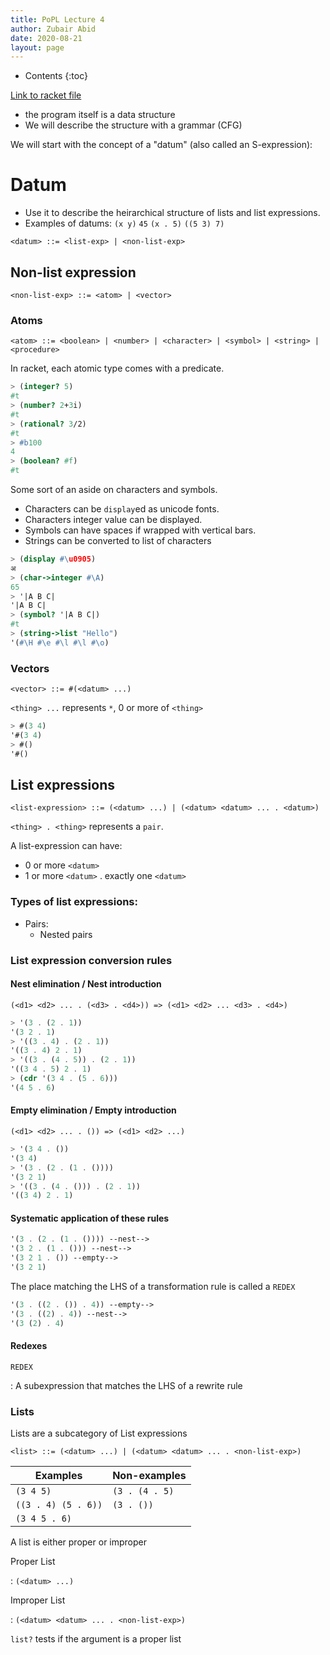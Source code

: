 ```yaml
---
title: PoPL Lecture 4
author: Zubair Abid
date: 2020-08-21
layout: page
---
```


- Contents
{:toc}

[Link to racket file](./4.rkt)

- the program itself is a data structure
- We will describe the structure with a grammar (CFG)

We will start with the concept of a "datum" (also called an S-expression):

# Datum

- Use it to describe the heirarchical structure of lists and list expressions.
- Examples of datums: `(x y)` `45` `(x . 5)` `((5 3) 7)`

```
<datum> ::= <list-exp> | <non-list-exp>
```

## Non-list expression

```
<non-list-exp> ::= <atom> | <vector>
```

### Atoms

```
<atom> ::= <boolean> | <number> | <character> | <symbol> | <string> | <procedure>
```

In racket, each atomic type comes with a predicate.

```scheme
> (integer? 5)
#t
> (number? 2+3i)
#t
> (rational? 3/2)
#t
> #b100
4
> (boolean? #f)
#t
```

Some sort of an aside on characters and symbols.

- Characters can be `display`ed as unicode fonts.
- Characters integer value can be displayed.
- Symbols can have spaces if wrapped with vertical bars.
- Strings can be converted to list of characters

```scheme
> (display #\u0905)
अ
> (char->integer #\A)
65
> '|A B C|
'|A B C|
> (symbol? '|A B C|)
#t
> (string->list "Hello")
'(#\H #\e #\l #\l #\o)
```

### Vectors

```
<vector> ::= #(<datum> ...)
```

`<thing> ...` represents `*`, 0 or more of `<thing>`

```scheme
> #(3 4)
'#(3 4)
> #()
'#()
```


## List expressions

```
<list-expression> ::= (<datum> ...) | (<datum> <datum> ... . <datum>)
```

`<thing> . <thing>` represents a `pair`.

A list-expression can have:

- 0 or more `<datum>`
- 1 or more `<datum>` . exactly one `<datum>`

### Types of list expressions:

- Pairs:
    - Nested pairs

### List expression conversion rules

#### Nest elimination / Nest introduction

`(<d1> <d2> ... . (<d3> . <d4>)) => (<d1> <d2> ... <d3> . <d4>)`

```scheme
> '(3 . (2 . 1))
'(3 2 . 1)
> '((3 . 4) . (2 . 1))
'((3 . 4) 2 . 1)
> '((3 . (4 . 5)) . (2 . 1))
'((3 4 . 5) 2 . 1)
> (cdr '(3 4 . (5 . 6)))
'(4 5 . 6)
```

#### Empty elimination / Empty introduction

`(<d1> <d2> ... . ()) => (<d1> <d2> ...)`

```scheme
> '(3 4 . ())
'(3 4)
> '(3 . (2 . (1 . ())))
'(3 2 1)
> '((3 . (4 . ())) . (2 . 1))
'((3 4) 2 . 1)
```

#### Systematic application of these rules

```scheme
'(3 . (2 . (1 . ()))) --nest-->
'(3 2 . (1 . ())) --nest-->
'(3 2 1 . ()) --empty-->
'(3 2 1)
```

The place matching the LHS of a transformation rule is called a `REDEX`

```scheme
'(3 . ((2 . ()) . 4)) --empty-->
'(3 . ((2) . 4)) --nest-->
'(3 (2) . 4)
```

#### Redexes

`REDEX`

: A subexpression that matches the LHS of a rewrite rule

### Lists

Lists are a subcategory of List expressions

```
<list> ::= (<datum> ...) | (<datum> <datum> ... . <non-list-exp>)
```

| Examples            | Non-examples   |
|---------------------|----------------|
| `(3 4 5)`           | `(3 . (4 . 5)` |
| `((3 . 4) (5 . 6))` | `(3 . ())`     |
| `(3 4 5 . 6)`       |                |

A list is either proper or improper

Proper List

: `(<datum> ...)`

Improper List

: `(<datum> <datum> ... . <non-list-exp>)`

`list?` tests if the argument is a proper list
